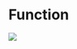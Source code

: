 <h1>Function</h1>
<div>
  <img src="https://img.shields.io/badge/Python-3766AB?style=flat-square&logo=Python&logoColor=white"/>
</div>
